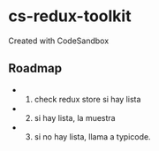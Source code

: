 # cs-redux-toolkit

Created with CodeSandbox

## Roadmap

- 1. check redux store si hay lista
- 2. si hay lista, la muestra
- 3. si no hay lista, llama a typicode.
